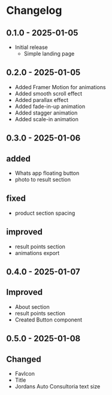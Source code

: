 # Changelog

## 0.1.0 - 2025-01-05

- Initial release
  - Simple landing page

## 0.2.0 - 2025-01-05

- Added Framer Motion for animations
- Added smooth scroll effect
- Added parallax effect
- Added fade-in-up animation
- Added stagger animation
- Added scale-in animation

## 0.3.0 - 2025-01-06

## added

- Whats app floating button
- photo to result section

## fixed

- product section spacing

## improved

- result points section
- animations export

## 0.4.0 - 2025-01-07

## Improved

- About section
- result points section
- Created Button component

## 0.5.0 - 2025-01-08

## Changed

- FavIcon
- Title
- Jordans Auto Consultoria text size
